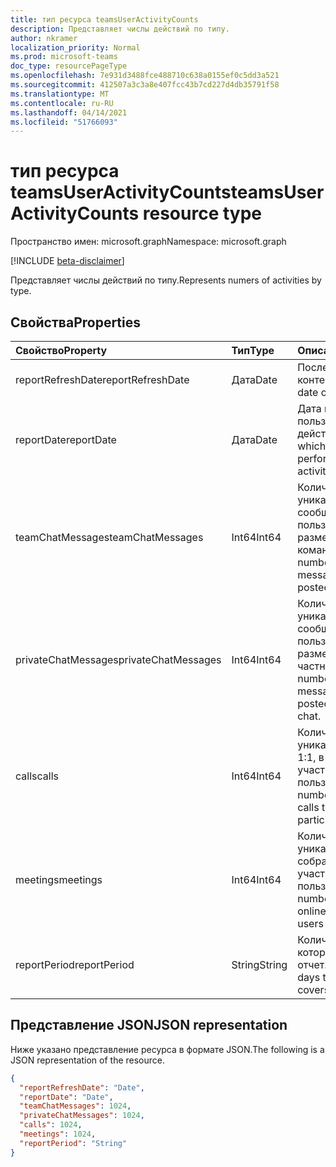```yaml
---
title: тип ресурса teamsUserActivityCounts
description: Представляет числы действий по типу.
author: nkramer
localization_priority: Normal
ms.prod: microsoft-teams
doc_type: resourcePageType
ms.openlocfilehash: 7e931d3488fce488710c638a0155ef0c5dd3a521
ms.sourcegitcommit: 412507a3c3a8e407fcc43b7cd227d4db35791f58
ms.translationtype: MT
ms.contentlocale: ru-RU
ms.lasthandoff: 04/14/2021
ms.locfileid: "51766093"
---
```

# <a name="teamsuseractivitycounts-resource-type"></a><span data-ttu-id="a3d8f-103">тип ресурса teamsUserActivityCounts</span><span class="sxs-lookup"><span data-stu-id="a3d8f-103">teamsUserActivityCounts resource type</span></span>

<span data-ttu-id="a3d8f-104">Пространство имен: microsoft.graph</span><span class="sxs-lookup"><span data-stu-id="a3d8f-104">Namespace: microsoft.graph</span></span>

[!INCLUDE [beta-disclaimer](../../includes/beta-disclaimer.md)]

<span data-ttu-id="a3d8f-105">Представляет числы действий по типу.</span><span class="sxs-lookup"><span data-stu-id="a3d8f-105">Represents numers of activities by type.</span></span>

## <a name="properties"></a><span data-ttu-id="a3d8f-106">Свойства</span><span class="sxs-lookup"><span data-stu-id="a3d8f-106">Properties</span></span>

| <span data-ttu-id="a3d8f-107">Свойство</span><span class="sxs-lookup"><span data-stu-id="a3d8f-107">Property</span></span>            | <span data-ttu-id="a3d8f-108">Тип</span><span class="sxs-lookup"><span data-stu-id="a3d8f-108">Type</span></span>   | <span data-ttu-id="a3d8f-109">Описание</span><span class="sxs-lookup"><span data-stu-id="a3d8f-109">Description</span></span>                                                  |
| :------------------ | :----- | ------------------------------------------------------------ |
| <span data-ttu-id="a3d8f-110">reportRefreshDate</span><span class="sxs-lookup"><span data-stu-id="a3d8f-110">reportRefreshDate</span></span>   | <span data-ttu-id="a3d8f-111">Дата</span><span class="sxs-lookup"><span data-stu-id="a3d8f-111">Date</span></span>   | <span data-ttu-id="a3d8f-112">Последняя дата контента.</span><span class="sxs-lookup"><span data-stu-id="a3d8f-112">The latest date of the content.</span></span>                              |
| <span data-ttu-id="a3d8f-113">reportDate</span><span class="sxs-lookup"><span data-stu-id="a3d8f-113">reportDate</span></span>          | <span data-ttu-id="a3d8f-114">Дата</span><span class="sxs-lookup"><span data-stu-id="a3d8f-114">Date</span></span>   | <span data-ttu-id="a3d8f-115">Дата выполнения пользователями действий.</span><span class="sxs-lookup"><span data-stu-id="a3d8f-115">The date on which the users performed the activities.</span></span>        |
| <span data-ttu-id="a3d8f-116">teamChatMessages</span><span class="sxs-lookup"><span data-stu-id="a3d8f-116">teamChatMessages</span></span>    | <span data-ttu-id="a3d8f-117">Int64</span><span class="sxs-lookup"><span data-stu-id="a3d8f-117">Int64</span></span>  | <span data-ttu-id="a3d8f-118">Количество уникальных сообщений, которые пользователи разместили в командном чате.</span><span class="sxs-lookup"><span data-stu-id="a3d8f-118">The number of unique messages that users posted in a team chat.</span></span> |
| <span data-ttu-id="a3d8f-119">privateChatMessages</span><span class="sxs-lookup"><span data-stu-id="a3d8f-119">privateChatMessages</span></span> | <span data-ttu-id="a3d8f-120">Int64</span><span class="sxs-lookup"><span data-stu-id="a3d8f-120">Int64</span></span>  | <span data-ttu-id="a3d8f-121">Количество уникальных сообщений, которые пользователи разместили в частном чате.</span><span class="sxs-lookup"><span data-stu-id="a3d8f-121">The number of unique messages that users posted in a private chat.</span></span> |
| <span data-ttu-id="a3d8f-122">calls</span><span class="sxs-lookup"><span data-stu-id="a3d8f-122">calls</span></span>               | <span data-ttu-id="a3d8f-123">Int64</span><span class="sxs-lookup"><span data-stu-id="a3d8f-123">Int64</span></span>  | <span data-ttu-id="a3d8f-124">Количество уникальных вызовов 1:1, в которые участвовали пользователи.</span><span class="sxs-lookup"><span data-stu-id="a3d8f-124">The number of unique 1:1 calls that users participated in.</span></span>   |
| <span data-ttu-id="a3d8f-125">meetings</span><span class="sxs-lookup"><span data-stu-id="a3d8f-125">meetings</span></span>            | <span data-ttu-id="a3d8f-126">Int64</span><span class="sxs-lookup"><span data-stu-id="a3d8f-126">Int64</span></span>  | <span data-ttu-id="a3d8f-127">Количество уникальных онлайн-собраний, в которые участвовали пользователи.</span><span class="sxs-lookup"><span data-stu-id="a3d8f-127">The number of unique online meetings that users participated in.</span></span> |
| <span data-ttu-id="a3d8f-128">reportPeriod</span><span class="sxs-lookup"><span data-stu-id="a3d8f-128">reportPeriod</span></span>        | <span data-ttu-id="a3d8f-129">String</span><span class="sxs-lookup"><span data-stu-id="a3d8f-129">String</span></span> | <span data-ttu-id="a3d8f-130">Количество дней, которые охватывает отчет.</span><span class="sxs-lookup"><span data-stu-id="a3d8f-130">The number of days the report covers.</span></span>                        |


## <a name="json-representation"></a><span data-ttu-id="a3d8f-131">Представление JSON</span><span class="sxs-lookup"><span data-stu-id="a3d8f-131">JSON representation</span></span>

<span data-ttu-id="a3d8f-132">Ниже указано представление ресурса в формате JSON.</span><span class="sxs-lookup"><span data-stu-id="a3d8f-132">The following is a JSON representation of the resource.</span></span>

<!-- {
  "blockType": "resource",
  "@odata.type": "microsoft.graph.teamsUserActivityCounts"
} -->

```json
{
  "reportRefreshDate": "Date", 
  "reportDate": "Date", 
  "teamChatMessages": 1024, 
  "privateChatMessages": 1024, 
  "calls": 1024, 
  "meetings": 1024, 
  "reportPeriod": "String"
}
```


